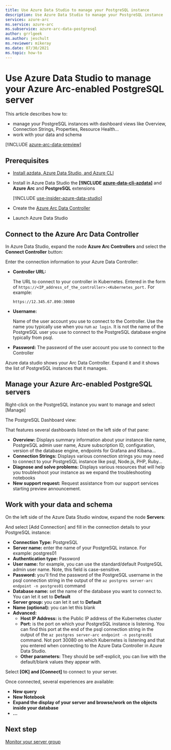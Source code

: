```yaml
---
title: Use Azure Data Studio to manage your PostgreSQL instance
description: Use Azure Data Studio to manage your PostgreSQL instance
services: azure-arc
ms.service: azure-arc
ms.subservice: azure-arc-data-postgresql
author: grrlgeek
ms.author: jeschult
ms.reviewer: mikeray
ms.date: 07/30/2021
ms.topic: how-to
---
```


# Use Azure Data Studio to manage your Azure Arc-enabled PostgreSQL server


This article describes how to:
- manage your PostgreSQL instances with dashboard views like Overview, Connection Strings, Properties, Resource Health...
- work with your data and schema

[!INCLUDE [azure-arc-data-preview](../../../includes/azure-arc-data-preview.md)]

## Prerequisites

- [Install azdata, Azure Data Studio, and Azure CLI](install-client-tools.md)
- Install in Azure Data Studio the **[!INCLUDE [azure-data-cli-azdata](../../../includes/azure-data-cli-azdata.md)]** and **Azure Arc** and **PostgreSQL** extensions

   [!INCLUDE [use-insider-azure-data-studio](includes/use-insider-azure-data-studio.md)]

- Create the [Azure Arc Data Controller](./create-data-controller-indirect-cli.md)
- Launch Azure Data Studio

## Connect to the Azure Arc Data Controller

In Azure Data Studio, expand the node **Azure Arc Controllers** and select the **Connect Controller** button:

Enter the connection information to your Azure Data Controller:

- **Controller URL:**

    The URL to connect to your controller in Kubernetes. Entered in the form of `https://<IP_address_of_the_controller>:<Kubernetes_port.`
    For example:

    ```console
    https://12.345.67.890:30080
    ```
- **Username:**

    Name of the user account you use to connect to the Controller. Use the name you typically use when you run `az login`. It is not the name of the PostgreSQL user you use to connect to the PostgreSQL database engine typically from psql.
- **Password:**
    The password of the user account you use to connect to the Controller


Azure data studio shows your Arc Data Controller. Expand it and it shows the list of PostgreSQL instances that it manages.

## Manage your Azure Arc-enabled PostgreSQL servers

Right-click on the PostgreSQL instance you want to manage and select [Manage]

The PostgreSQL Dashboard view:

That features several dashboards listed on the left side of that pane:

- **Overview:** 
    Displays summary information about your instance like name, PostgreSQL admin user name, Azure subscription ID, configuration, version of the database engine, endpoints for Grafana and Kibana...
- **Connection Strings:** 
    Displays various connection strings you may need to connect to your PostgreSQL instance like psql, Node.js, PHP, Ruby...
- **Diagnose and solve problems:** 
    Displays various resources that will help you troubleshoot your instance as we expand the troubleshooting notebooks
- **New support request:** 
    Request assistance from our support services starting preview announcement.

## Work with your data and schema

On the left side of the Azure Data Studio window, expand the node **Servers**:

And select [Add Connection] and fill in the connection details to your PostgreSQL instance:
- **Connection Type:** PostgreSQL
- **Server name:** enter the name of your PostgreSQL instance. For example: postgres01
- **Authentication type:** Password
- **User name:** for example, you can use the standard/default PostgreSQL admin user name. Note, this field is case-sensitive.
- **Password:** you'll find the password of the PostgreSQL username in the psql connection string in the output of the `az postgres server-arc endpoint -n postgres01` command
- **Database name:** set the name of the database you want to connect to. You can let it set to __Default__
- **Server group:** you can let it set to __Default__
- **Name (optional):** you can let this blank
- **Advanced:**
    - **Host IP Address:** is the Public IP address of the Kubernetes cluster
    - **Port:** is the port on which your PostgreSQL instance is listening. You can find this port at the end of the psql connection string in the output of the `az postgres server-arc endpoint -n postgres01` command. Not port 30080 on which Kubernetes is listening and that you entered when connecting to the Azure Data Controller in Azure Data Studio.
    - **Other parameters:** They should be self-explicit, you can live with the default/blank values they appear with.

Select **[OK] and [Connect]** to connect to your server.

Once connected, several experiences are available:
- **New query**
- **New Notebook**
- **Expand the display of your server and browse/work on the objects inside your database**
- **...**

## Next step
[Monitor your server group](monitor-grafana-kibana.md)